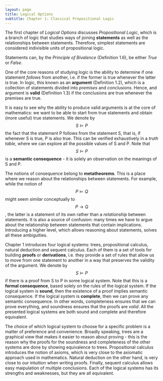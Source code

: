 ```yaml
---
layout: page
title: Logical Options
subtitle: Chapter 1: Classical Propositional Logic
---
```


The first chapter of *Logical Options* discusses *Propositional Logic*, which
is a branch of logic that studies ways of joining **statements** as well as the
relationships between statements. Therefore, simplest statements are considered
indivisible units of propositional logic.

Statements can, by the *Principle of Bivalence* (Definition 1.6), be either
*True* or *False*.

One of the core reasons of studying logic is the ability to determine if one
statement *follows* from another, i.e. if the former is true whenever the
latter is true. In logic, this known as an **argument** (Definition 1.2), which
is a collection of statements divided into *premises* and *conclusions*. Hence,
and argument is **valid** (Definition 1.3) if the conclusions are true whenever
the premises are true.

It is easy to see why the ability to produce valid arguments is at the core of
mathematics: we want to be able to start from true statements and obtain (more
useful) true statements. We denote by $$S \vDash P$$ the fact that the
statement P follows from the statement S, that is, if whenever S is true, P is
also true. This can be verified exhaustively in a *truth table*, where we can
explore all the possible values of S and P. Note that $$S \vDash P$$ is
a **semantic consequence** - it is solely an observation on the meanings of
S and P.

The notions of consequence belong to **metatheorems**. This is a place where we
reason about the relationships between statements. For example, while the
notion of $$P \vDash Q$$ might seem similar conceptually to $$P \rightarrow
Q$$, the latter is a statement of its own rather than a *relationship* between
statements. It is also a source of confusion: many times we have to argue about
the relationship between statements that contain implications. Introducing
a higher level, which allows reasoning about statements, solves all these
ambiguities.

Chapter 1 introduces four logical systems: trees, propositional calculus,
natural deduction and sequent calculus. Each of them is a set of tools for
building **proofs** or **derivations**, i.e. they provide a set of rules that
allow us to move from one statement to another in a way that preserves the
validity of the argument. We denote by $$S \models P$$ if there is a proof
from S to P in some logical system. Note that this is a **formal consequence**,
based solely on the rules of the logical system. If the logical system is
**sound**, then the existence of a proof implies semantic consequence. If the
logical system is **complete**, then we can prove any semantic consequence.
In other words, completeness ensures that we can prove everything, and
soundness ensures that the proofs are *valid*. All the presented logical
systems are both sound and complete and therefore equivalent.

The choice of which logical system to choose for a specific problem is a matter
of preference and convenience. Broadly speaking, trees are a graphical view
that makes it easier to reason about proving - this is the reason why the
proofs for the soundness and completeness of the other systems are done by
showing equivalence to trees. Propositional calculus introduces the notion of
axioms, which is very close to the axiomatic approach used in mathematics.
Natural deduction on the other hand, is very close to our intuition when
writing proofs. Finally, sequent calculus allows easy maipulation of multiple
conclusions. Each of the logical systems has its strengths and weaknesses, but
they are all equivalent.


